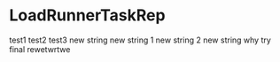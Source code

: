 # LoadRunnerTaskRep
test1 test2 test3
new string
new string 1
new string 2
new string
why
try
final
rewetwrtwe
